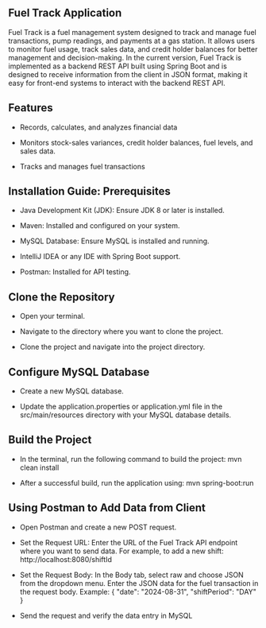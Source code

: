 ## Fuel Track Application


Fuel Track is a fuel management system designed to track and manage fuel transactions, pump readings, and payments at a gas station. It allows users to monitor fuel usage, track sales data, and credit holder balances for better management and decision-making. In the current version, Fuel Track is implemented as a backend REST API built using Spring Boot and is designed to receive information from the client in JSON format, making it easy for front-end systems to interact with the backend REST API.

## Features

- Records, calculates, and analyzes financial data

- Monitors stock-sales variances, credit holder balances, fuel levels, and sales data.

- Tracks and manages fuel transactions


## Installation Guide: Prerequisites

- Java Development Kit (JDK): Ensure JDK 8 or later is installed.

- Maven: Installed and configured on your system.

- MySQL Database: Ensure MySQL is installed and running.

- IntelliJ IDEA or any IDE with Spring Boot support.

- Postman: Installed for API testing.


## Clone the Repository

- Open your terminal.

- Navigate to the directory where you want to clone the project.

- Clone the project and navigate into the project directory.


## Configure MySQL Database

- Create a new MySQL database.

- Update the application.properties or application.yml file in the src/main/resources directory with your MySQL database details.


## Build the Project

- In the terminal, run the following command to build the project: mvn clean install

- After a successful build, run the application using: mvn spring-boot:run


## Using Postman to Add Data from Client

- Open Postman and create a new POST request.

- Set the Request URL: Enter the URL of the Fuel Track API endpoint where you want to send data. For example, to add a new shift: http://localhost:8080/shiftId

- Set the Request Body: In the Body tab, select raw and choose JSON from the dropdown menu. Enter the JSON data for the fuel transaction in the request body. Example:
      { "date": "2024-08-31", 
        "shiftPeriod": "DAY"
      }
- Send the request and verify the data entry in MySQL

